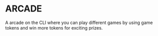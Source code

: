 # ARCADE
A arcade on the CLI where you can play different games by using game tokens and win more tokens for exciting prizes. 
